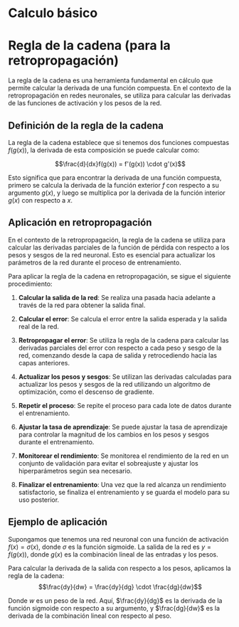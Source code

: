 # Calculo básico

# Regla de la cadena (para la retropropagación)

La regla de la cadena es una herramienta fundamental en cálculo que permite calcular la derivada de una función compuesta. En el contexto de la retropropagación en redes neuronales, se utiliza para calcular las derivadas de las funciones de activación y los pesos de la red.

## Definición de la regla de la cadena

La regla de la cadena establece que si tenemos dos funciones compuestas $f(g(x))$, la derivada de esta composición se puede calcular como:

$$\frac{d}{dx}f(g(x)) = f'(g(x)) \cdot g'(x)$$

Esto significa que para encontrar la derivada de una función compuesta, primero se calcula la derivada de la función exterior $f$ con respecto a su argumento $g(x)$, y luego se multiplica por la derivada de la función interior $g(x)$ con respecto a $x$.

## Aplicación en retropropagación

En el contexto de la retropropagación, la regla de la cadena se utiliza para calcular las derivadas parciales de la función de pérdida con respecto a los pesos y sesgos de la red neuronal. Esto es esencial para actualizar los parámetros de la red durante el proceso de entrenamiento.

Para aplicar la regla de la cadena en retropropagación, se sigue el siguiente procedimiento:

1. **Calcular la salida de la red**: Se realiza una pasada hacia adelante a través de la red para obtener la salida final.
   
2. **Calcular el error**: Se calcula el error entre la salida esperada y la salida real de la red.
   
3. **Retropropagar el error**: Se utiliza la regla de la cadena para calcular las derivadas parciales del error con respecto a cada peso y sesgo de la red, comenzando desde la capa de salida y retrocediendo hacia las capas anteriores.
   
4. **Actualizar los pesos y sesgos**: Se utilizan las derivadas calculadas para actualizar los pesos y sesgos de la red utilizando un algoritmo de optimización, como el descenso de gradiente.
   
5. **Repetir el proceso**: Se repite el proceso para cada lote de datos durante el entrenamiento.
   
6. **Ajustar la tasa de aprendizaje**: Se puede ajustar la tasa de aprendizaje para controlar la magnitud de los cambios en los pesos y sesgos durante el entrenamiento.
   
7. **Monitorear el rendimiento**: Se monitorea el rendimiento de la red en un conjunto de validación para evitar el sobreajuste y ajustar los hiperparámetros según sea necesario.

8.  **Finalizar el entrenamiento**: Una vez que la red alcanza un rendimiento satisfactorio, se finaliza el entrenamiento y se guarda el modelo para su uso posterior.

## Ejemplo de aplicación

Supongamos que tenemos una red neuronal con una función de activación $f(x) = \sigma(x)$, donde $\sigma$ es la función sigmoide. La salida de la red es $y = f(g(x))$, donde $g(x)$ es la combinación lineal de las entradas y los pesos.

Para calcular la derivada de la salida con respecto a los pesos, aplicamos la regla de la cadena:
$$\frac{dy}{dw} = \frac{dy}{dg} \cdot \frac{dg}{dw}$$

Donde $w$ es un peso de la red. Aquí, $\frac{dy}{dg}$ es la derivada de la función sigmoide con respecto a su argumento, y $\frac{dg}{dw}$ es la derivada de la combinación lineal con respecto al peso.